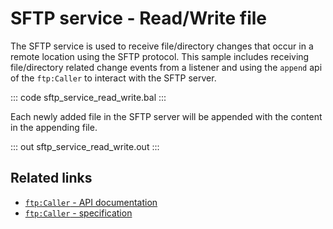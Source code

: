 # SFTP service - Read/Write file

The SFTP service is used to receive file/directory changes that occur in a remote location using the SFTP protocol. This sample includes receiving file/directory related change events from a listener and using the `append` api of the `ftp:Caller` to interact with the SFTP server.

::: code sftp_service_read_write.bal :::

Each newly added file in the SFTP server will be appended with the content in the appending file.

::: out sftp_service_read_write.out :::

## Related links
- [`ftp:Caller` - API documentation](https://lib.ballerina.io/ballerina/ftp/latest/clients/Caller)
- [`ftp:Caller` - specification](/spec/ftp/#52-functions)
